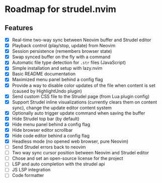 # Roadmap for strudel.nvim

## Features

- [x] Real-time two-way sync between Neovim buffer and Strudel editor
- [x] Playback control (play/stop, update) from Neovim
- [x] Session persistence (remembers browser state)
- [x] Swap synced buffer on the fly with a command
- [x] Automatic file type detection for `.str` files (JavaScript)
- [x] Simple installation and setup with lazy.nvim
- [x] Basic README documentation
- [X] Maximized menu panel behind a config flag
- [X] Provide a way to disable color updates of the file when content is set (caused by HighlightUndo plugin)
- [X] Send custom CSS file to the Strudel page (from Lua plugin config)
- [X] Support Strudel inline visualizations (currently clears them on content sync), change the update editor content system
- [X] Optionally auto trigger update command when saving the buffer
- [X] Hide Strudel top bar (by default)
- [X] Hide menu panel behind a config flag
- [X] Hide browser editor scrollbar
- [X] Hide code editor behind a config flag
- [X] Headless mode (no opened web browser, pure Neovim)
- [ ] Send Strudel errors back to neovim
- [ ] Two way sync cursor position between Neovim and Strudel editor
- [ ] Chose and set an open-source license for the project
- [ ] LSP and auto completion with the strudel api
- [ ] JS LSP integration
- [ ] Code formatter

